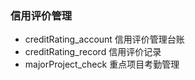 ### 信用评价管理

- creditRating_account 信用评价管理台账
- creditRating_record   信用评价记录
- majorProject_check   重点项目考勤管理